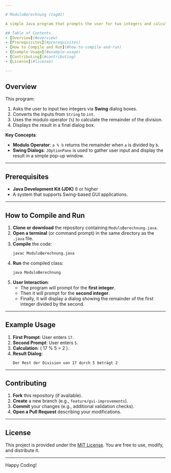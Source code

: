```yaml
---

# ModuloBerechnung (tag02)

A simple Java program that prompts the user for two integers and calculates the remainder (modulo operation) when the first integer is divided by the second.

## Table of Contents
- [Overview](#overview)
- [Prerequisites](#prerequisites)
- [How to Compile and Run](#how-to-compile-and-run)
- [Example Usage](#example-usage)
- [Contributing](#contributing)
- [License](#license)

---
```


## Overview
This program:
1. Asks the user to input two integers via **Swing** dialog boxes.
2. Converts the inputs from `String` to `int`.
3. Uses the modulo operator (`%`) to calculate the remainder of the division.
4. Displays the result in a final dialog box.

**Key Concepts**:
- **Modulo Operator**: `a % b` returns the remainder when `a` is divided by `b`.
- **Swing Dialogs**: `JOptionPane` is used to gather user input and display the result in a simple pop-up window.

---

## Prerequisites
- **Java Development Kit (JDK)** 8 or higher
- A system that supports Swing-based GUI applications.

---

## How to Compile and Run
1. **Clone or download** the repository containing `ModuloBerechnung.java`.
2. **Open a terminal** (or command prompt) in the same directory as the `.java` file.
3. **Compile** the code:
   ```bash
   javac ModuloBerechnung.java
   ```
4. **Run** the compiled class:
   ```bash
   java ModuloBerechnung
   ```
5. **User Interaction**:
   - The program will prompt for the **first integer**.
   - Then it will prompt for the **second integer**.
   - Finally, it will display a dialog showing the remainder of the first integer divided by the second.

---

## Example Usage
1. **First Prompt**: User enters `17`.
2. **Second Prompt**: User enters `5`.
3. **Calculation**: \( 17 \% 5 = 2 \).
4. **Result Dialog**:
   ```
   Der Rest der Division von 17 durch 5 beträgt 2
   ```

---

## Contributing
1. **Fork** this repository (if available).  
2. **Create** a new branch (e.g., `feature/gui-improvements`).  
3. **Commit** your changes (e.g., additional validation checks).  
4. **Open a Pull Request** describing your modifications.

---

## License
This project is provided under the [MIT License](LICENSE). You are free to use, modify, and distribute it.

---

Happy Coding!
